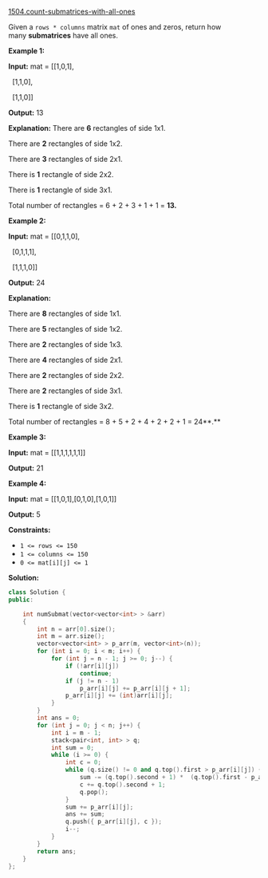 [1504.count-submatrices-with-all-ones](https://leetcode.com/problems/count-submatrices-with-all-ones/)  

Given a `rows * columns` matrix `mat` of ones and zeros, return how many **submatrices** have all ones.

**Example 1:**

  
**Input:** mat = \[\[1,0,1\],
  
              \[1,1,0\],
  
              \[1,1,0\]\]
  
**Output:** 13
  
**Explanation:** There are **6** rectangles of side 1x1.
  
There are **2** rectangles of side 1x2.
  
There are **3** rectangles of side 2x1.
  
There is **1** rectangle of side 2x2. 
  
There is **1** rectangle of side 3x1.
  
Total number of rectangles = 6 + 2 + 3 + 1 + 1 = **13.**
  

**Example 2:**

  
**Input:** mat = \[\[0,1,1,0\],
  
              \[0,1,1,1\],
  
              \[1,1,1,0\]\]
  
**Output:** 24
  
**Explanation:**
  
There are **8** rectangles of side 1x1.
  
There are **5** rectangles of side 1x2.
  
There are **2** rectangles of side 1x3. 
  
There are **4** rectangles of side 2x1.
  
There are **2** rectangles of side 2x2. 
  
There are **2** rectangles of side 3x1. 
  
There is **1** rectangle of side 3x2. 
  
Total number of rectangles = 8 + 5 + 2 + 4 + 2 + 2 + 1 = 24**.**
  

**Example 3:**

  
**Input:** mat = \[\[1,1,1,1,1,1\]\]
  
**Output:** 21
  

**Example 4:**

  
**Input:** mat = \[\[1,0,1\],\[0,1,0\],\[1,0,1\]\]
  
**Output:** 5
  

**Constraints:**

*   `1 <= rows <= 150`
*   `1 <= columns <= 150`
*   `0 <= mat[i][j] <= 1`  



**Solution:**  

```cpp
class Solution {
public:

    int numSubmat(vector<vector<int> > &arr) 
    { 
        int n = arr[0].size();
        int m = arr.size();
        vector<vector<int> > p_arr(m, vector<int>(n));
        for (int i = 0; i < m; i++) { 
            for (int j = n - 1; j >= 0; j--) { 
                if (!arr[i][j]) 
                    continue; 
                if (j != n - 1) 
                    p_arr[i][j] += p_arr[i][j + 1]; 
                p_arr[i][j] += (int)arr[i][j]; 
            } 
        } 
        int ans = 0; 
        for (int j = 0; j < n; j++) { 
            int i = m - 1; 
            stack<pair<int, int> > q; 
            int sum = 0; 
            while (i >= 0) { 
                int c = 0; 
                while (q.size() != 0 and q.top().first > p_arr[i][j]) { 
                    sum -= (q.top().second + 1) *  (q.top().first - p_arr[i][j]); 
                    c += q.top().second + 1; 
                    q.pop(); 
                } 
                sum += p_arr[i][j]; 
                ans += sum; 
                q.push({ p_arr[i][j], c }); 
                i--; 
            } 
        } 
        return ans; 
    }
};
```
      